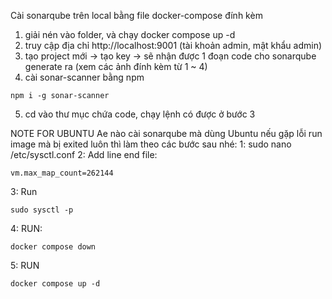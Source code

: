 Cài sonarqube trên local bằng file docker-compose đính kèm

1. giải nén vào folder, và chạy docker compose up -d
2. truy cập địa chỉ http://localhost:9001 (tài khoản admin, mật khẩu admin)
3. tạo project mới -> tạo key -> sẽ nhận được 1 đoạn code cho sonarqube generate ra (xem các ảnh đính kèm từ 1 ~ 4)
4. cài sonar-scanner bằng npm

```
npm i -g sonar-scanner
```
5. cd vào thư mục chứa code, chạy lệnh có được ở bước 3





NOTE FOR UBUNTU
Ae nào cài sonarqube mà dùng Ubuntu nếu gặp lỗi run image mà bị exited luôn thì làm theo các bước sau nhé:
1: sudo nano /etc/sysctl.conf
2: Add line end file:
```
vm.max_map_count=262144
```

3: Run
```
sudo sysctl -p
```

4: RUN:
```
docker compose down
```

5: RUN
```
docker compose up -d
```
